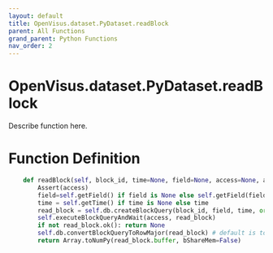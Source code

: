 ```yaml
---
layout: default
title: OpenVisus.dataset.PyDataset.readBlock
parent: All Functions
grand_parent: Python Functions
nav_order: 2
---
```


# OpenVisus.dataset.PyDataset.readBlock

Describe function here.

# Function Definition

```python
	def readBlock(self, block_id, time=None, field=None, access=None, aborted=Aborted()):
		Assert(access)
		field=self.getField() if field is None else self.getField(field)	
		time = self.getTime() if time is None else time
		read_block = self.db.createBlockQuery(block_id, field, time, ord('r'), aborted)
		self.executeBlockQueryAndWait(access, read_block)
		if not read_block.ok(): return None
		self.db.convertBlockQueryToRowMajor(read_block) # default is to change the layout to rowmajor
		return Array.toNumPy(read_block.buffer, bShareMem=False)
```